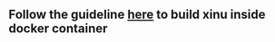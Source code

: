 ## Follow the guideline [here](https://github.iu.edu/SICE-OS/xinu/wiki/Getting-Started) to build xinu inside docker container

